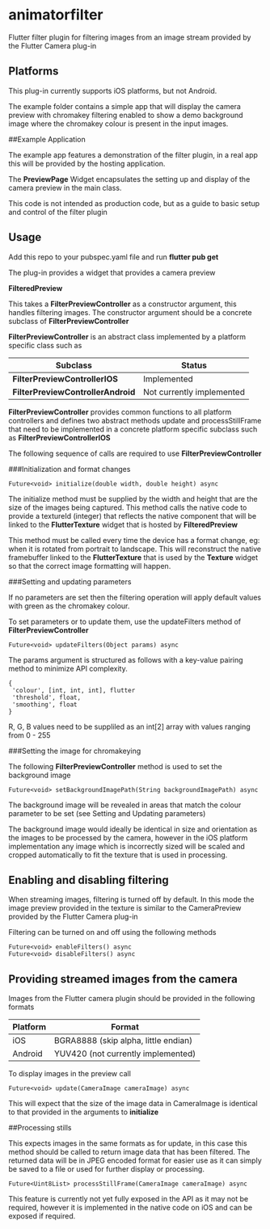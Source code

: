 # animatorfilter

Flutter filter plugin for filtering images from an image stream provided by the Flutter Camera plug-in

## Platforms

This plug-in currently supports iOS platforms, but not Android.

The example folder contains a simple app that will display the camera preview with chromakey filtering enabled to show a demo background image where the chromakey colour is present in the input images.

##Example Application 

The example app features a demonstration of the filter plugin, in a real app this will be provided by the hosting application. 

The **PreviewPage** Widget encapsulates the setting up and display of the camera preview in the main class. 

This code is not intended as production code, but as a guide to basic setup and control of the filter plugin

## Usage

Add this repo to your pubspec.yaml file and run **flutter pub get**

The plug-in provides a widget that provides a camera preview 

**FilteredPreview**

This takes a **FilterPreviewController** as a constructor argument, this handles filtering images. The constructor argument should be a concrete subclass of **FilterPreviewController**

**FilterPreviewController** is an abstract class implemented by a platform specific class such as 

|   Subclass |  Status | 
| ------------- | ------------- |
| **FilterPreviewControllerIOS**   | Implemented  |
| **FilterPreviewControllerAndroid** | Not currently implemented  |



**FilterPreviewController** provides common functions to all platform controllers and defines two abstract methods update and processStillFrame that need to be implemented in a concrete platform specific subclass such as **FilterPreviewControllerIOS**

The following sequence of calls are required to use **FilterPreviewController**

###Initialization and format changes

	Future<void> initialize(double width, double height) async

The initialize method must be supplied by the width and height that are the size of the images being captured. This method calls the native code to provide a textureId (integer) that reflects the native component that will be linked to the **FlutterTexture** widget that is hosted by **FilteredPreview**

This method must be called every time the device has a format change, eg: when it is rotated from portrait to landscape. This will reconstruct the native framebuffer linked to the **FlutterTexture** that is used by the **Texture** widget so that the correct image formatting will happen.

###Setting and updating parameters

If no parameters are set then the filtering operation will apply default values with green as the chromakey colour. 

To set parameters or to update them, use the updateFilters method of **FilterPreviewController**

	Future<void> updateFilters(Object params) async 
	
The params argument is structured as follows with a key-value pairing method to minimize API complexity.

    { 
     'colour', [int, int, int], flutter 
     'threshold', float,
     'smoothing', float
    }
   
  R, G, B values need to be suppliled as an int[2] array with values ranging from 0 - 255


###Setting the image for chromakeying 

The following **FilterPreviewController** method is used to set the background image 

	Future<void> setBackgroundImagePath(String backgroundImagePath) async
	
The background image will be revealed in areas that match the colour parameter to be set (see Setting and Updating parameters)

The background image would ideally be identical in size and orientation as the images to be processed by the camera, however in the iOS platform implementation any image which is incorrectly sized will be scaled and cropped automatically to fit the texture that is used in processing.

  
## Enabling and disabling filtering 

When streaming images, filtering is turned off by default. In this mode the image preview provided in the texture is similar to the CameraPreview provided by the Flutter Camera plug-in

Filtering can be turned on and off using the following methods 

	Future<void> enableFilters() async 
	Future<void> disableFilters() async   
  
## Providing streamed images from the camera

Images from the Flutter camera plugin should be provided in the following formats 

|  Platform |  Format | 
| ------------- | ------------- |
| iOS  | BGRA8888 (skip alpha, little endian)  |
| Android |  YUV420 (not currently implemented) |
 

To display images in the preview call

	Future<void> update(CameraImage cameraImage) async
	
This will expect that the size of the image data in CameraImage is identical to that provided in the arguments to **initialize**


##Processing stills 

This expects images in the same formats as for update,  in this case this method should be called to return image data that has been filtered. The returned data will be in JPEG encoded format for easier use as it can simply be saved to a file or used for further display or processing. 

	Future<Uint8List> processStillFrame(CameraImage cameraImage) async 
	
This feature is currently not yet fully exposed in the API as it may not be required, however it is implemented in the native code on iOS and can be exposed if required. 





